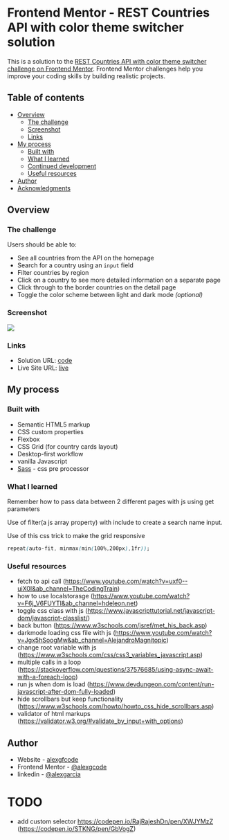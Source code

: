 
# Frontend Mentor - REST Countries API with color theme switcher solution

This is a solution to the [REST Countries API with color theme switcher challenge on Frontend Mentor](https://www.frontendmentor.io/challenges/rest-countries-api-with-color-theme-switcher-5cacc469fec04111f7b848ca). Frontend Mentor challenges help you improve your coding skills by building realistic projects. 

## Table of contents

- [Overview](#overview)
  - [The challenge](#the-challenge)
  - [Screenshot](#screenshot)
  - [Links](#links)
- [My process](#my-process)
  - [Built with](#built-with)
  - [What I learned](#what-i-learned)
  - [Continued development](#continued-development)
  - [Useful resources](#useful-resources)
- [Author](#author)
- [Acknowledgments](#acknowledgments)

## Overview

### The challenge

Users should be able to:

- See all countries from the API on the homepage
- Search for a country using an `input` field
- Filter countries by region
- Click on a country to see more detailed information on a separate page
- Click through to the border countries on the detail page
- Toggle the color scheme between light and dark mode *(optional)*

### Screenshot

![](./screenshot.jpg)


### Links

- Solution URL: [code](https://github.com/alexgcode/rest-api-countries-frontendmentor)
- Live Site URL: [live](https://alexgcode.github.io/rest-api-countries-frontendmentor)

## My process

### Built with

- Semantic HTML5 markup
- CSS custom properties
- Flexbox
- CSS Grid (for country cards layout)
- Desktop-first workflow
- vanilla Javascript
- [Sass](https://sass-lang.com/) - css pre processor

### What I learned

Remember how to pass data between 2 different pages with js using get parameters

Use of filter(a js array property) with include to create a search name input.

Use of this css trick to make the grid responsive
```css
repeat(auto-fit, minmax(min(100%,200px),1fr)); 
```

### Useful resources
- fetch to api call (https://www.youtube.com/watch?v=uxf0--uiX0I&ab_channel=TheCodingTrain)
- how to use localstorasge (https://www.youtube.com/watch?v=F6j_V6FUYTI&ab_channel=hdeleon.net)
- toggle css class with js (https://www.javascripttutorial.net/javascript-dom/javascript-classlist/)
- back button (https://www.w3schools.com/jsref/met_his_back.asp)
- darkmode loading css file with js (https://www.youtube.com/watch?v=Jgx5hSoogMw&ab_channel=AlejandroMagnitopic)
- change root variable with js (https://www.w3schools.com/css/css3_variables_javascript.asp)
- multiple calls in a loop (https://stackoverflow.com/questions/37576685/using-async-await-with-a-foreach-loop)
- run js when dom is load (https://www.devdungeon.com/content/run-javascript-after-dom-fully-loaded)
- hide scrollbars but keep functionality (https://www.w3schools.com/howto/howto_css_hide_scrollbars.asp)
- validator of html markups (https://validator.w3.org/#validate_by_input+with_options)


## Author

- Website - [alexgfcode](https://www.your-site.com)
- Frontend Mentor - [@alexgcode](https://www.frontendmentor.io/profile/alexgcode)
- linkedin - [@alexgarcia](https://www.linkedin.com/in/alex-martin-garcia-farfan/)

# TODO
- add custom selector https://codepen.io/RajRajeshDn/pen/XWJYMzZ (https://codepen.io/STKNG/pen/GbVogZ)

